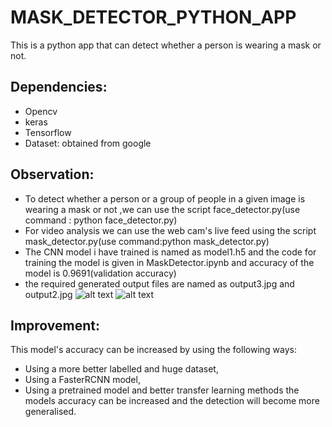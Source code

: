 # MASK_DETECTOR_PYTHON_APP
This is a python app that can detect whether a person is wearing a mask or not.
## Dependencies:
- Opencv
- keras
- Tensorflow
- Dataset: obtained from google
## Observation:
- To detect whether a person or a group of people in a given image is wearing a mask or not ,we can use the script face_detector.py(use command : python face_detector.py)
- For video analysis we can use the web cam's live feed using the script mask_detector.py(use command:python mask_detector.py)
- The CNN model i have trained is named as model1.h5 and the code for training the model is given in MaskDetector.ipynb and accuracy of the model is 0.9691(validation accuracy)
- the required generated output files are named as output3.jpg and output2.jpg
![alt text]()
![alt text]()
## Improvement:
This model's accuracy can be increased by using the following ways:
- Using a more better labelled and huge dataset,
- Using a FasterRCNN model,
- Using a pretrained model and better transfer learning methods the models accuracy can be increased and the detection will become more generalised.


